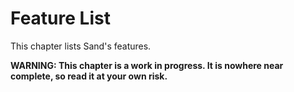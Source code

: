 # Feature List

This chapter lists Sand's features.

**WARNING: This chapter is a work in progress. It is nowhere near complete, so read it at your own risk.**
